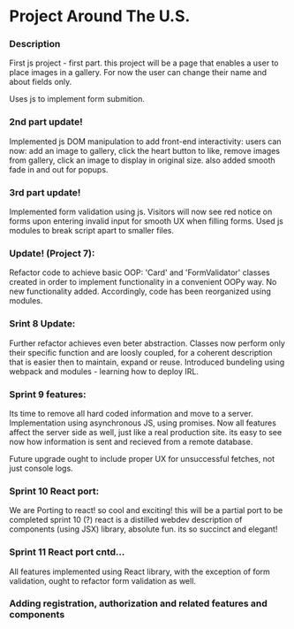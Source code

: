 # Project Around The U.S.

### Description

First js project - first part. this project will be a page that enables a user to place images in a gallery.
For now the user can change their name and about fields only.

Uses js to implement form submition.

### 2nd part update!

Implemented js DOM manipulation to add front-end interactivity: users can now: add an image to gallery, click the heart button to like, remove images from gallery, click an image to display in original size.
also added smooth fade in and out for popups.

### 3rd part update!

Implemented form validation using js. Visitors will now see red notice on forms upon entering invalid input for smooth UX when filling forms.
Used js modules to break script apart to smaller files.

### Update! (Project 7):

Refactor code to achieve basic OOP: 'Card' and 'FormValidator' classes created in order to implement functionality in a convenient OOPy way.
No new functionality added. Accordingly, code has been reorganized using modules.

### Srint 8 Update:

Further refactor achieves even beter abstraction. Classes now perform only their specific function and are loosly coupled, for a coherent description that is easier then to maintain, expand or reuse.
Introduced bundeling using webpack and modules - learning how to deploy IRL.

### Sprint 9 features:

Its time to remove all hard coded information and move to a server. Implementation using asynchronous JS, using promises.
Now all features affect the server side as well, just like a real production site. its easy to see now how information is sent and recieved from a remote database.

Future upgrade ought to include proper UX for unsuccessful fetches, not just console logs.

### Sprint 10 React port:

We are Porting to react! so cool and exciting! this will be a partial port to be completed sprint 10 (?)
react is a distilled webdev description of components (using JSX) library, absolute fun. its so succinct and elegant!

### Sprint 11 React port cntd...

All features implemented using React library, with the exception of form validation, ought to refactor form validation as well.

### Adding registration, authorization and related features and components